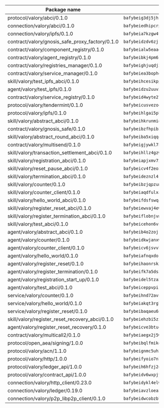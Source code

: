 | Package name                                                  | Package hash                                                  |
| ------------------------------------------------------------- | ------------------------------------------------------------- |
| protocol/valory/abci/0.1.0                                    | `bafybeig3dj5jhsowlvg3t73kgobf6xn4nka7rkttakdb2gwsg5bp7rt7q4` |
| connection/valory/abci/0.1.0                                  | `bafybeiedhipcrpx7sg7qwitwox6iqrbbb4vfnvqqyok2vc6wq6inrcszey` |
| connection/valory/ipfs/0.1.0                                  | `bafybeia7kzgw4tmkl6k2vjbnss4egvhcf4fmt7cnmpjjjbjogz2bu2j3fu` |
| contract/valory/gnosis_safe_proxy_factory/0.1.0               | `bafybeidzdv6zjst5likperhuqdzsb4yix6ey5ir45nwdcquw3asuqmqdlu` |
| contract/valory/component_registry/0.1.0                      | `bafybeialw5eaa4v54s7i3sjsuy6d5k624quhxhziqntwq5hnz4g646sb7m` |
| contract/valory/agent_registry/0.1.0                          | `bafybeibkj4pm6ziqh2fl3xfsjiou4ibnxlipmvmqhgvc7xwpnaddbtxzli` |
| contract/valory/registries_manager/0.1.0                      | `bafybeighjuqdj2oq6tqckf7j3mqtighe7lpaahh7qt3sqxtbtjlur4tmj4` |
| contract/valory/service_manager/0.1.0                         | `bafybeiea3bophgb6ikqvpd7lzyluthlhoazbbrknvfncu4j7wbubfsrjeu` |
| skill/valory/test_ipfs_abci/0.1.0                             | `bafybeihcesikppyljiqos3ls2bt64j6b3u6yta26upc3hobsah3bh3ojoe` |
| agent/valory/test_ipfs/0.1.0                                  | `bafybeidzu2uuv3xpdlk6ow23beqg5543z72bmc4k3garatcoxaj4l2lvgq` |
| contract/valory/service_registry/0.1.0                        | `bafybeid4wyte27tanmeiyzkjfvtvf5yyjngdsvsqvve5bzxwtzjoioubgi` |
| protocol/valory/tendermint/0.1.0                              | `bafybeicusvezoqlmyt6iqomcbwaz3xkhk2qf3d56q5zprmj3xdxfy64k54` |
| protocol/valory/ipfs/0.1.0                                    | `bafybeihlgai5pbmkb6mjhvgy4gkql5uvpwvxbpdowczgz4ovxat6vajrq4` |
| skill/valory/abstract_abci/0.1.0                              | `bafybeihkrunmigvlcze7uxhafj2h3kvpf2kifggq7zqj42n2we4mcwuvou` |
| contract/valory/gnosis_safe/0.1.0                             | `bafybeibzfhpib5fw3wady6dhq5bfgo37o437bi4s3hthbvvit7byvbalg4` |
| skill/valory/abstract_round_abci/0.1.0                        | `bafybeiba5xiqq443vc2vd6o6ocfejcnnsoyvndkv4ojw2yjzjxuree6jim` |
| contract/valory/multisend/0.1.0                               | `bafybeigjywkl7hydjsrkogob3xebj2ifhqwmfhhxoeyrndzhhxi5u6amey` |
| skill/valory/transaction_settlement_abci/0.1.0                | `bafybeihllz4gzweymgcfse4ouwejrrzniboyoq3gzd62igpuv3rgkrqepe` |
| skill/valory/registration_abci/0.1.0                          | `bafybeiapjxmv7xoke6y7tkexs72ush6lp5vr7mjhbnosdx4gcgw2xfjpy4` |
| skill/valory/reset_pause_abci/0.1.0                           | `bafybeicv4f2eo5xoo2bkhsrjocc7ibux4hjrfbz7xlz5jnfwkeuhngpq6a` |
| skill/valory/termination_abci/0.1.0                           | `bafybeideznzl4s4alwmmgsc75cnx7ihv2srh2r5uo4hclfec57tcwy4ry4` |
| skill/valory/counter/0.1.0                                    | `bafybeibzjqpzumbj2ts6lh6mgfj2t2mabgq25qrdhubbwjonnxwnhcj3cu` |
| skill/valory/counter_client/0.1.0                             | `bafybeiaqdfulxamdshw7fykfkqvkpvjb5bnmhv7ffrjiwdi4ktiulklx6q` |
| skill/valory/hello_world_abci/0.1.0                           | `bafybeifdsfswqavgejp6zhfj4fapvudvgrauv27jhzx64cktc7riiehn44` |
| skill/valory/register_reset_abci/0.1.0                        | `bafybeiewvaj4ew5lvzcxy2iflped6ezkp7jjnte7zlej4zhjph53xnywea` |
| skill/valory/register_termination_abci/0.1.0                  | `bafybeiflobnjvmzaji6z4beplumfd7ji3wqsod4bkoqot226xorpa4d77u` |
| skill/valory/test_abci/0.1.0                                  | `bafybeicehon6vnw54hvixmr42qif4xnu5q7kiyazvwta3z3enfe6kh6fya` |
| agent/valory/abstract_abci/0.1.0                              | `bafybeib4o2zojkbk4kympvyahbhezzbmcottzk7cmnr6yosoiruwr4ze5i` |
| agent/valory/counter/0.1.0                                    | `bafybeidkwjanxwjnx74gpmm4x4nvevif5bhofyunyhsi6r2qtzxsqnsafq` |
| agent/valory/counter_client/0.1.0                             | `bafybeicv6jsvvhvtzizko7eewukcfkg3is5dzn47l5ylgvdo4dzjof5inu` |
| agent/valory/hello_world/0.1.0                                | `bafybeiafnqxdoslmzdedrffsuqm7u7kefenkm7yevimzioezy7ffwqr47y` |
| agent/valory/register_reset/0.1.0                             | `bafybeihaonrskxcdgkm3utp7qqstjgx5uyna5a7b2vvwtksx2awh4kzsqy` |
| agent/valory/register_termination/0.1.0                       | `bafybeifk7a5ds54kvgnxwx6w5bj4daaip5fovva7emjllyhs2bicndusia` |
| agent/valory/registration_start_up/0.1.0                      | `bafybeidel5tza2nizogeq5qqqoe27p76ovhxjpvmbzl2tjdtboonn5hq2e` |
| agent/valory/test_abci/0.1.0                                  | `bafybeiceppvpiiry4m7ewl7gpmbt3pee6vfde4jqqflhio4za6d6bko6om` |
| service/valory/counter/0.1.0                                  | `bafybeihnd72avnqtn5ig6ikuxge2kgcoo2clt5bxqo3ar4mesdg7s7744q` |
| service/valory/hello_world/0.1.0                              | `bafybeiakqt3rg72ynk6zvkng7pnhm4cbfwustw6ky53fbkmexek7kq3xae` |
| service/valory/register_reset/0.1.0                           | `bafybeibaqaeu6n2vpf4n47i3ivb5xxfwpiml4cwqx6gulgk2mjsawcvvsi` |
| skill/valory/register_reset_recovery_abci/0.1.0               | `bafybeiehzbi5zx4y2robiolmqpyqgo74wcuwbamiia27co5ooyp6wi22nm` |
| agent/valory/register_reset_recovery/0.1.0                    | `bafybeicve3btu4xzw6fqbgd3jon3tg45tneadw4xobnmppt27ju5mxivv4` |
| contract/valory/multicall2/0.1.0                              | `bafybeiaegx2j5w6le2fhvzmx7stzujuezqfvicvnyqebtipivkek2cgh7m` |
| protocol/open_aea/signing/1.0.0                               | `bafybeibqlfmikg5hk4phzak6gqzhpkt6akckx7xppbp53mvwt6r73h7tk4` |
| protocol/valory/acn/1.1.0                                     | `bafybeignmc5uh3vgpuckljcj2tgg7hdqyytkm6m5b6v6mxtazdcvubibva` |
| protocol/valory/http/1.0.0                                    | `bafybeifyoio7nlh5zzyn5yz7krkou56l22to3cwg7gw5v5o3vxwklibhty` |
| protocol/valory/ledger_api/1.0.0                              | `bafybeih6hfzj2obw5oajnt6ng6355edgvi5ngoaub44vpuszqoplfvyaom` |
| protocol/valory/contract_api/1.0.0                            | `bafybeidv6wxpjyb2sdyibnmmum45et4zcla6tl63bnol6ztyoqvpl4spmy` |
| connection/valory/http_client/0.23.0                          | `bafybeidykl4elwbcjkqn32wt5h4h7tlpeqovrcq3c5bcplt6nhpznhgczi` |
| connection/valory/ledger/0.19.0                               | `bafybeiavzloea5rtoxfdqjuexkqzpgbq73n4sl6af2vwa4bv2wd22qigyi` |
| connection/valory/p2p_libp2p_client/0.1.0                     | `bafybeidwcobzb7ut3efegoedad7jfckvt2n6prcmd4g7xnkm6hp6aafrva` |
